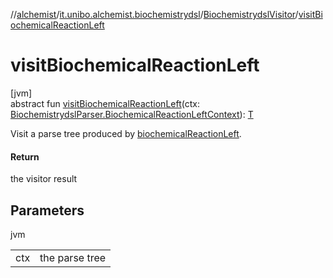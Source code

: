 //[alchemist](../../../index.md)/[it.unibo.alchemist.biochemistrydsl](../index.md)/[BiochemistrydslVisitor](index.md)/[visitBiochemicalReactionLeft](visit-biochemical-reaction-left.md)

# visitBiochemicalReactionLeft

[jvm]\
abstract fun [visitBiochemicalReactionLeft](visit-biochemical-reaction-left.md)(ctx: [BiochemistrydslParser.BiochemicalReactionLeftContext](../-biochemistrydsl-parser/-biochemical-reaction-left-context/index.md)): [T](../../it.unibo.alchemist.model.implementations.environments/-limited-continuos2-d/index.md)

Visit a parse tree produced by [biochemicalReactionLeft](../-biochemistrydsl-parser/biochemical-reaction-left.md).

#### Return

the visitor result

## Parameters

jvm

| | |
|---|---|
| ctx | the parse tree |
